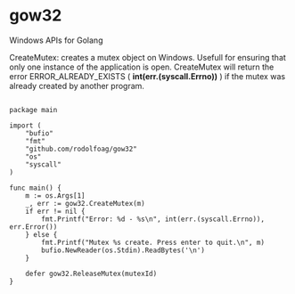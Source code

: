 # gow32
Windows APIs for Golang

CreateMutex: creates a mutex object on Windows. Usefull for ensuring that only one instance of the application is open. CreateMutex will return the error ERROR_ALREADY_EXISTS ( **int(err.(syscall.Errno))** ) if the mutex was already created by another program.

<pre><code>
package main

import (
	"bufio"
	"fmt"
	"github.com/rodolfoag/gow32"
	"os"
	"syscall"
)

func main() {
	m := os.Args[1]
	_, err := gow32.CreateMutex(m)
	if err != nil {
		fmt.Printf("Error: %d - %s\n", int(err.(syscall.Errno)), err.Error())
	} else {
		fmt.Printf("Mutex %s create. Press enter to quit.\n", m)
		bufio.NewReader(os.Stdin).ReadBytes('\n')
	}

	defer gow32.ReleaseMutex(mutexId)
}
</code></pre>

